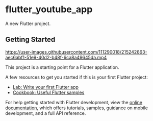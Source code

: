 # flutter_youtube_app

A new Flutter project.

## Getting Started
https://user-images.githubusercontent.com/111290018/215242863-aec6abf1-51e9-40d2-b48f-6ca8a49645da.mp4

This project is a starting point for a Flutter application.

A few resources to get you started if this is your first Flutter project:

- [Lab: Write your first Flutter app](https://docs.flutter.dev/get-started/codelab)
- [Cookbook: Useful Flutter samples](https://docs.flutter.dev/cookbook)

For help getting started with Flutter development, view the
[online documentation](https://docs.flutter.dev/), which offers tutorials,
samples, guidance on mobile development, and a full API reference.
